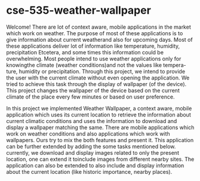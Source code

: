 # cse-535-weather-wallpaper
Welcome! 
There are lot of context aware, mobile applications in the market which work on weather. The purpose of most of these applications is to give information about current weatherand also for upcoming days. Most of these applications deliver lot of information like temperature, humidity, precipitation Etcetera, and some times this information could be overwhelming. Most people intend to use weather applications only for knowingthe climate (weather conditions)and not the values like tempera-ture, humidity or precipitation. Through this project, we intend to provide the user with the current climate without even opening the application. We tried to achieve this task through the display of wallpaper (of the device). This project changes the wallpaper of the device based on the current climate of the place every few minutes or based on user preference.

In this project we implemented Weather Wallpaper, a context aware, mobile application which uses its current location to  retrieve  the  information  about  current  climatic  conditions and uses the information to download and display a wallpaper matching the same. There are mobile applications which work on weather conditions and also applications which work with wallpapers.  Ours  try  to  mix  the  both  features  and  present  it. This application can be further extended by adding the some tasks  mentioned  below.  currently,  we  download  and  display images related to only the present location, one can extend it toinclude images from different nearby sites. The application can also be extended to also include and display information about the current location (like historic importance, nearby places).
